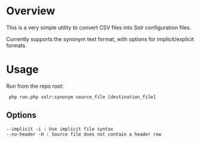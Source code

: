 # Overview
This is a very simple utility to convert CSV files into Solr configuration files.

Currently supports the synonym text format, with options for implicit/explicit formats.

# Usage
Run from the repo root:
```
 php run.php solr:synonym source_file [destination_file]
```

## Options
```
--implicit -i : Use implicit file syntax
--no-header -H : Source file does not contain a header row
```